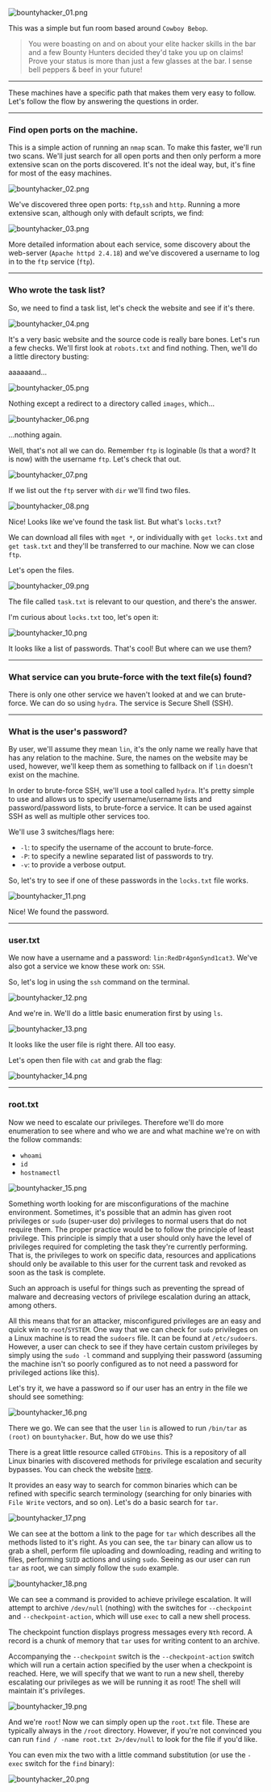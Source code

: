 ![bountyhacker_01.png](https://raw.githubusercontent.com/ToasterMouse/WriteupsAndCTFs/main/TryHackMe/BountyHacker/images/bountyhacker_01.png)

This was a simple but fun room based around `Cowboy Bebop`.

>You were boasting on and on about your elite hacker skills in the bar and a few Bounty Hunters decided they'd take you up on claims! Prove your status is more than just a few glasses at the bar. I sense bell peppers & beef in your future!

---

These machines have a specific path that makes them very easy to follow. Let's follow the flow by answering the questions in order.

---

### Find open ports on the machine.

This is a simple action of running an `nmap` scan. To make this faster, we'll run two scans. We'll just search for all open ports and then only perform a more extensive scan on the ports discovered. It's not the ideal way, but, it's fine for most of the easy machines.

![bountyhacker_02.png](https://raw.githubusercontent.com/ToasterMouse/WriteupsAndCTFs/main/TryHackMe/BountyHacker/images/bountyhacker_02.png)

We've discovered three open ports: `ftp`,`ssh` and `http`.  Running a more extensive scan, although only with default scripts, we find:

![bountyhacker_03.png](https://raw.githubusercontent.com/ToasterMouse/WriteupsAndCTFs/main/TryHackMe/BountyHacker/images/bountyhacker_03.png)

More detailed information about each service, some discovery about the web-server (`Apache httpd 2.4.18`) and we've discovered a username to log in to the `ftp` service (`ftp`). 

---

### Who wrote the task list?

So, we need to find a task list, let's check the website and see if it's there.

![bountyhacker_04.png](https://raw.githubusercontent.com/ToasterMouse/WriteupsAndCTFs/main/TryHackMe/BountyHacker/images/bountyhacker_04.png)

It's a very basic website and the source code is really bare bones. Let's run a few checks. We'll first look at `robots.txt` and find nothing. Then, we'll do a little directory busting:

aaaaaand...

![bountyhacker_05.png](https://raw.githubusercontent.com/ToasterMouse/WriteupsAndCTFs/main/TryHackMe/BountyHacker/images/bountyhacker_05.png)

Nothing except a redirect to a directory called `images`, which...

![bountyhacker_06.png](https://raw.githubusercontent.com/ToasterMouse/WriteupsAndCTFs/main/TryHackMe/BountyHacker/images/bountyhacker_06.png)

...nothing again.

Well, that's not all we can do. Remember `ftp` is loginable (Is that a word? It is now) with the username `ftp`. Let's check that out.

![bountyhacker_07.png](https://raw.githubusercontent.com/ToasterMouse/WriteupsAndCTFs/main/TryHackMe/BountyHacker/images/bountyhacker_07.png)

If we list out the `ftp` server with `dir` we'll find two files.

![bountyhacker_08.png](https://raw.githubusercontent.com/ToasterMouse/WriteupsAndCTFs/main/TryHackMe/BountyHacker/images/bountyhacker_08.png)

Nice! Looks like we've found the task list. But what's `locks.txt`?

We can download all files with `mget *`, or individually with `get locks.txt` and `get task.txt` and they'll be transferred to our machine. Now we can close `ftp`.

Let's open the files.

![bountyhacker_09.png](https://raw.githubusercontent.com/ToasterMouse/WriteupsAndCTFs/main/TryHackMe/BountyHacker/images/bountyhacker_09.png)

The file called `task.txt` is relevant to our question, and there's the answer.

I'm curious about `locks.txt` too, let's open it:

![bountyhacker_10.png](https://raw.githubusercontent.com/ToasterMouse/WriteupsAndCTFs/main/TryHackMe/BountyHacker/images/bountyhacker_10.png)

It looks like a list of passwords. That's cool! But where can we use them?

---

### What service can you brute-force with the text file(s) found?

There is only one other service we haven't looked at and we can brute-force. We can do so using `hydra`. The service is Secure Shell (SSH).

---

### What is the user's password?

By user, we'll assume they mean `lin`, it's the only name we really have that has any relation to the machine. Sure, the names on the website may be used, however, we'll keep them as something to fallback on if `lin` doesn't exist on the machine. 

In order to brute-force SSH, we'll use a tool called `hydra`. It's pretty simple to use and allows us to specify username/username lists and password/password lists, to brute-force a service. It can be used against SSH as well as multiple other services too.

We'll use 3 switches/flags here:

- `-l`: to specify the username of the account to brute-force.
- `-P`: to specify a newline separated list of passwords to try.
- `-v`: to provide a verbose output.

So, let's try to see if one of these passwords in the `locks.txt` file works.

![bountyhacker_11.png](https://raw.githubusercontent.com/ToasterMouse/WriteupsAndCTFs/main/TryHackMe/BountyHacker/images/bountyhacker_11.png)

Nice! We found the password. 

---

### user.txt

We now have a username and a password: `lin:RedDr4gonSynd1cat3`. We've also got a service we know these work on: `SSH`. 

So, let's log in using the `ssh` command on the terminal.

![bountyhacker_12.png](https://raw.githubusercontent.com/ToasterMouse/WriteupsAndCTFs/main/TryHackMe/BountyHacker/images/bountyhacker_12.png)

And we're in. We'll do a little basic enumeration first by using `ls`.

![bountyhacker_13.png](https://raw.githubusercontent.com/ToasterMouse/WriteupsAndCTFs/main/TryHackMe/BountyHacker/images/bountyhacker_13.png)

It looks like the user file is right there. All too easy.

Let's open then file with `cat` and grab the flag:

![bountyhacker_14.png](https://raw.githubusercontent.com/ToasterMouse/WriteupsAndCTFs/main/TryHackMe/BountyHacker/images/bountyhacker_14.png)

---

### root.txt

Now we need to escalate our privileges. Therefore we'll do more enumeration to see where and who we are and what machine we're on with the follow commands:

- `whoami`
- `id`
- `hostnamectl`

![bountyhacker_15.png](https://raw.githubusercontent.com/ToasterMouse/WriteupsAndCTFs/main/TryHackMe/BountyHacker/images/bountyhacker_15.png)

Something worth looking for are misconfigurations of the machine environment. Sometimes, it's possible that an admin has given root privileges or `sudo` (super-user do) privileges to normal users that do not require them. The proper practice would be to follow the principle of least privilege. This principle is simply that a user should only have the level of privileges required for completing the task they're currently performing. That is, the privileges to work on specific data, resources and applications should only be available to this user for the current task and revoked as soon as the task is complete. 

Such an approach is useful for things such as preventing the spread of malware and decreasing vectors of privilege escalation during an attack, among others.

All this means that for an attacker, misconfigured privileges are an easy and quick win to `root`/`SYSTEM`. One way that we can check for `sudo` privileges on a Linux machine is to read the `sudoers` file. It can be found at `/etc/sudoers`. However, a user can check to see if they have certain custom privileges by simply using the `sudo -l` command and supplying their password (assuming the machine isn't so poorly configured as to not need a password for privileged actions like this).

Let's try it, we have a password so if our user has an entry in the file we should see something:

![bountyhacker_16.png](https://raw.githubusercontent.com/ToasterMouse/WriteupsAndCTFs/main/TryHackMe/BountyHacker/images/bountyhacker_16.png)

There we go. We can see that the user `lin` is allowed to run `/bin/tar` as `(root)` on `bountyhacker`.  But, how do we use this?

There is a great little resource called `GTFObins`. This is a repository of all Linux binaries with discovered methods for privilege escalation and security bypasses. You can check the website [here](https://gtfobins.github.io/).

It provides an easy way to search for common binaries which can be refined with specific search terminology (searching for only binaries with `File Write` vectors, and so on). Let's do a basic search for `tar`.

![bountyhacker_17.png](https://raw.githubusercontent.com/ToasterMouse/WriteupsAndCTFs/main/TryHackMe/BountyHacker/images/bountyhacker_17.png)

We can see at the bottom a link to the page for `tar` which describes all the methods listed to it's right. As you can see, the `tar` binary can allow us to grab a shell, perform file uploading and downloading, reading and writing to files, performing `SUID` actions and using `sudo`. Seeing as our user can run `tar` as root, we can simply follow the `sudo` example.

![bountyhacker_18.png](https://raw.githubusercontent.com/ToasterMouse/WriteupsAndCTFs/main/TryHackMe/BountyHacker/images/bountyhacker_18.png)

We can see a command is provided to achieve privilege escalation. It will attempt to archive `/dev/null` (nothing) with the switches for `--checkpoint` and `--checkpoint-action`, which will use `exec` to call a new shell process. 

The checkpoint function displays progress messages every `Nth` record. A record is a chunk of memory that `tar` uses for writing content to an archive. 

Accompanying the `--checkpoint` switch is the `--checkpoint-action` switch which will run a certain action specified by the user when a checkpoint is reached. Here, we will specify that we want to run a new shell, thereby escalating our privileges as we will be running it as root! The shell will maintain it's privileges.

![bountyhacker_19.png](https://raw.githubusercontent.com/ToasterMouse/WriteupsAndCTFs/main/TryHackMe/BountyHacker/images/bountyhacker_19.png)

And we're `root`! Now we can simply open up the `root.txt` file. These are typically always in the `/root` directory. However, if you're not convinced you can run `find / -name root.txt 2>/dev/null` to look for the file if you'd like. 

You can even mix the two with a little command substitution (or use the `-exec` switch for the `find` binary):

![bountyhacker_20.png](https://raw.githubusercontent.com/ToasterMouse/WriteupsAndCTFs/main/TryHackMe/BountyHacker/images/bountyhacker_20.png)
